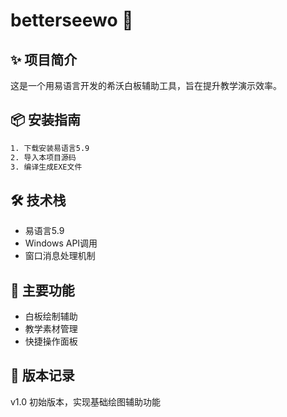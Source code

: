 # betterseewo 🚀

## ✨ 项目简介
这是一个用易语言开发的希沃白板辅助工具，旨在提升教学演示效率。

## 📦 安装指南
```bash
1. 下载安装易语言5.9
2. 导入本项目源码
3. 编译生成EXE文件
```

## 🛠️ 技术栈
- 易语言5.9
- Windows API调用
- 窗口消息处理机制

## 🧪 主要功能
- 白板绘制辅助
- 教学素材管理
- 快捷操作面板

## 📌 版本记录
v1.0 初始版本，实现基础绘图辅助功能